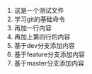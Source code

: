 1. 这是一个测试文件
2. 学习git的基础命令
3. 再加一行内容
4. 再加上第四行的内容
5. 基于dev分支添加内容
6. 基于feature分支添加内容
7. 基于master分支添加内容
